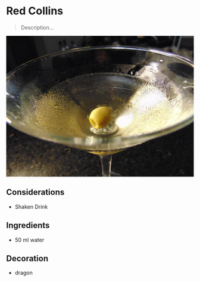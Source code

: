 # Red Collins

> Description... 

<div align=>
	<img align="center" width="600px" src="/assets/img/dry-martini.jpg">
</div> 

## Considerations

* Shaken Drink

## Ingredients

* 50 ml water

## Decoration

* dragon